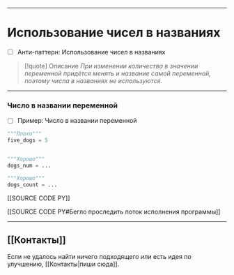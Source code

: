***
# Использование чисел в названиях
- [ ] Анти-паттерн: Использование чисел в названиях

>[!quote] Описание
_При изменении количества в значении переменной придётся менять и название самой переменной, поэтому числа в названиях не используются._

***
### Число в названии переменной
- [ ] Пример: Число в названии переменной

```python
"""Плохо"""
five_dogs = 5


"""Хорошо"""
dogs_num = ...

"""Хорошо"""
dogs_count = ...
```

[[SOURCE CODE PY]]

[[SOURCE CODE PY#Бегло проследить поток исполнения программы]]

***
## [[Контакты]]
Если не удалось найти ничего подходящего или есть идея по улучшению, [[Контакты|пиши сюда]].
